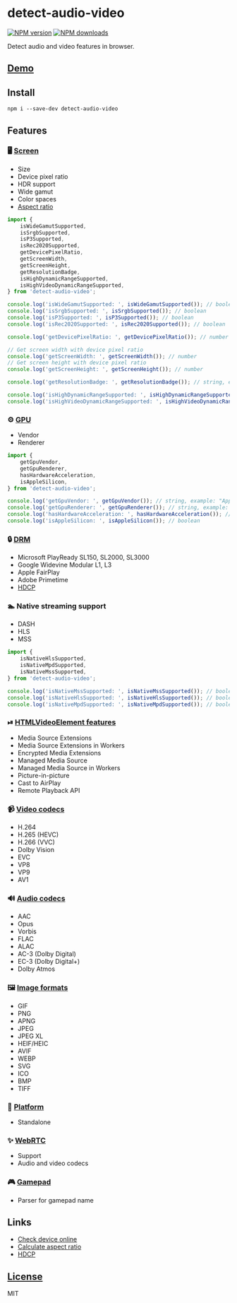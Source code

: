 # detect-audio-video

[![NPM version](https://img.shields.io/npm/v/detect-audio-video.svg?style=flat)](https://www.npmjs.com/package/detect-audio-video)
[![NPM downloads](https://img.shields.io/npm/dm/detect-audio-video.svg?style=flat)](https://www.npmjs.com/package/detect-audio-video)

Detect audio and video features in browser.

## [Demo](https://checkdevice.online/en/video/)

## Install
`npm i --save-dev detect-audio-video`

## Features

### 🖥️ [Screen](https://checkdevice.online/en/screen/)
- Size
- Device pixel ratio
- HDR support
- Wide gamut
- Color spaces
- [Aspect ratio](https://github.com/vvideo/calc-aspect-ratio)

```js
import {
    isWideGamutSupported,
    isSrgbSupported,
    isP3Supported,
    isRec2020Supported,
    getDevicePixelRatio,
    getScreenWidth,
    getScreenHeight,
    getResolutionBadge,
    isHighDynamicRangeSupported,
    isHighVideoDynamicRangeSupported,
} from 'detect-audio-video';

console.log('isWideGamutSupported: ', isWideGamutSupported()); // boolean
console.log('isSrgbSupported: ', isSrgbSupported()); // boolean
console.log('isP3Supported: ', isP3Supported()); // boolean
console.log('isRec2020Supported: ', isRec2020Supported()); // boolean

console.log('getDevicePixelRatio: ', getDevicePixelRatio()); // number

// Get screen width with device pixel ratio
console.log('getScreenWidth: ', getScreenWidth()); // number
// Get screen height with device pixel ratio
console.log('getScreenHeight: ', getScreenHeight()); // number

console.log('getResolutionBadge: ', getResolutionBadge()); // string, example: "4K"

console.log('isHighDynamicRangeSupported: ', isHighDynamicRangeSupported()); // boolean
console.log('isHighVideoDynamicRangeSupported: ', isHighVideoDynamicRangeSupported()); // boolean
```

### ⚙️ [GPU](https://checkdevice.online/en/gpu/)
- Vendor
- Renderer

```js
import {
    getGpuVendor,
    getGpuRenderer,
    hasHardwareAcceleration,
    isAppleSilicon,
} from 'detect-audio-video';

console.log('getGpuVendor: ', getGpuVendor()); // string, example: "Apple"
console.log('getGpuRenderer: ', getGpuRenderer()); // string, example: "Apple M1, or similar"
console.log('hasHardwareAcceleration: ', hasHardwareAcceleration()); // boolean
console.log('isAppleSilicon: ', isAppleSilicon()); // boolean
```

### 🔒 [DRM](https://checkdevice.online/en/video/#drm)
- Microsoft PlayReady SL150, SL2000, SL3000
- Google Widevine Modular L1, L3
- Apple FairPlay
- Adobe Primetime
- [HDCP](https://github.com/vvideo/hdcp)

### 🏊 Native streaming support
- DASH
- HLS
- MSS

```js
import {
    isNativeHlsSupported,
    isNativeMpdSupported,
    isNativeMssSupported,
} from 'detect-audio-video';

console.log('isNativeMssSupported: ', isNativeMssSupported()); // boolean
console.log('isNativeHlsSupported: ', isNativeHlsSupported()); // boolean
console.log('isNativeMpdSupported: ', isNativeMpdSupported()); // boolean
```

### ⏯ [HTMLVideoElement features](https://checkdevice.online/en/video/#htmlvideoelement-features)
- Media Source Extensions
- Media Source Extensions in Workers
- Encrypted Media Extensions
- Managed Media Source
- Managed Media Source in Workers
- Picture-in-picture
- Cast to AirPlay
- Remote Playback API

### 📹 [Video codecs](https://checkdevice.online/en/video/#video-codecs)
- H.264
- H.265 (HEVC)
- H.266 (VVC)
- Dolby Vision
- EVC
- VP8
- VP9
- AV1

### 🔊 [Audio codecs](https://checkdevice.online/en/audio/)
- AAC
- Opus
- Vorbis
- FLAC
- ALAC
- AC-3 (Dolby Digital)
- EC-3 (Dolby Digital+)
- Dolby Atmos

### 🖼️ [Image formats](https://checkdevice.online/en/video/#image-formats)
- GIF
- PNG
- APNG
- JPEG
- JPEG XL
- HEIF/HEIC
- AVIF
- WEBP
- SVG
- ICO
- BMP
- TIFF

### 🕍 [Platform](https://checkdevice.online/en/platform/)
- Standalone

### ✨ [WebRTC](https://checkdevice.online/en/webrtc/)
- Support
- Audio and video codecs

### 🎮 [Gamepad](https://checkdevice.online/en/gamepad/)
- Parser for gamepad name

## Links
- [Check device online](https://checkdevice.online/en/video/)
- [Calculate aspect ratio](https://github.com/vvideo/calc-aspect-ratio)
- [HDCP](https://github.com/vvideo/hdcp)

## [License](./LICENSE)
MIT
